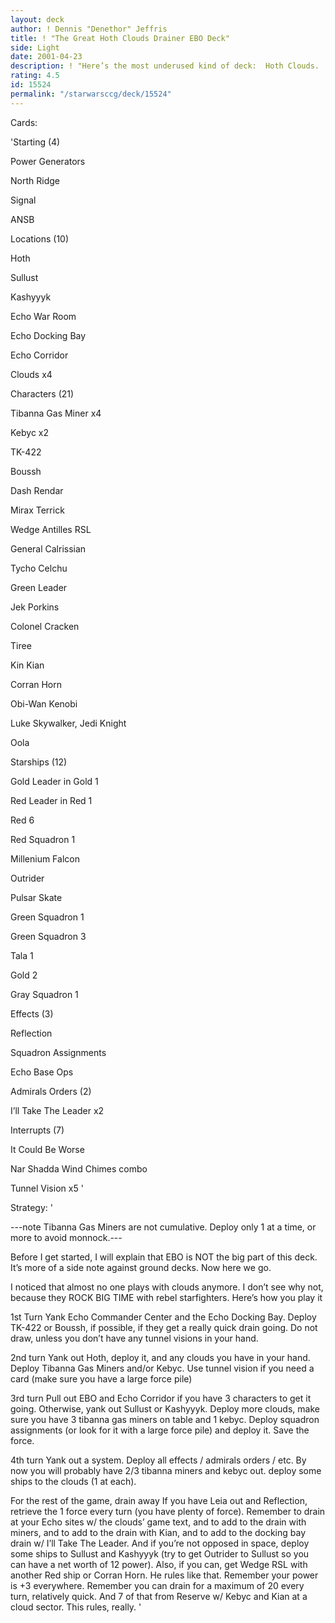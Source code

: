 ```yaml
---
layout: deck
author: ! Dennis "Denethor" Jeffris
title: ! "The Great Hoth Clouds Drainer EBO Deck"
side: Light
date: 2001-04-23
description: ! "Here’s the most underused kind of deck:  Hoth Clouds.  It rules, really..."
rating: 4.5
id: 15524
permalink: "/starwarsccg/deck/15524"
---
```

Cards: 

'Starting (4)


Power Generators

North Ridge

Signal

ANSB


Locations (10)


Hoth

Sullust

Kashyyyk

Echo War Room

Echo Docking Bay

Echo Corridor

Clouds x4


Characters (21)


Tibanna Gas Miner x4

Kebyc x2

TK-422

Boussh

Dash Rendar

Mirax Terrick

Wedge Antilles RSL

General Calrissian

Tycho Celchu

Green Leader

Jek Porkins

Colonel Cracken

Tiree

Kin Kian

Corran Horn

Obi-Wan Kenobi

Luke Skywalker, Jedi Knight

Oola


Starships (12)


Gold Leader in Gold 1

Red Leader in Red 1

Red 6

Red Squadron 1

Millenium Falcon

Outrider

Pulsar Skate

Green Squadron 1

Green Squadron 3

Tala 1

Gold 2

Gray Squadron 1


Effects (3)


Reflection

Squadron Assignments

Echo Base Ops


Admirals Orders (2)


I’ll Take The Leader x2


Interrupts (7)


It Could Be Worse

Nar Shadda Wind Chimes combo

Tunnel Vision x5 '

Strategy: '

---note  Tibanna Gas Miners are not cumulative.  Deploy only 1 at a time, or more to avoid monnock.---



Before I get started, I will explain that EBO is NOT the big part of this deck.  It’s more of a side note against ground decks.  Now here we go.


I noticed that almost no one plays with clouds anymore.  I don’t see why not, because they ROCK BIG TIME with rebel starfighters.  Here’s how you play it


1st Turn  Yank Echo Commander Center and the Echo Docking Bay.  Deploy TK-422 or Boussh, if possible, if they get a really quick drain going.  Do not draw, unless you don’t have any tunnel visions in your hand.


2nd turn  Yank out Hoth, deploy it, and any clouds you have in your hand.  Deploy Tibanna Gas Miners and/or Kebyc.  Use tunnel vision if you need a card (make sure you have a large force pile)


3rd turn  Pull out EBO and Echo Corridor if you have 3 characters to get it going.  Otherwise, yank out Sullust or Kashyyyk.  Deploy more clouds, make sure you have 3 tibanna gas miners on table and 1 kebyc.  Deploy squadron assignments (or look for it with a large force pile) and deploy it.  Save the force.


4th turn  Yank out a system.  Deploy all effects / admirals orders / etc.  By now you will probably have 2/3 tibanna miners and kebyc out.  deploy some ships to the clouds (1 at each).


For the rest of the game, drain away  If you have Leia out and Reflection, retrieve the 1 force every turn (you have plenty of force).  Remember to drain at your Echo sites w/ the clouds’ game text, and to add to the drain with miners, and to add to the drain with Kian, and to add to the docking bay drain w/ I’ll Take The Leader.  And if you’re not opposed in space, deploy some ships to Sullust and Kashyyyk (try to get Outrider to Sullust so you can have a net worth of 12 power).  Also, if you can, get Wedge RSL with another Red ship or Corran Horn.  He rules like that.  Remember your power is +3 everywhere.  Remember you can drain for a maximum of 20 every turn, relatively quick.  And 7 of that from Reserve w/ Kebyc and Kian at a cloud sector.  This rules, really.   '
